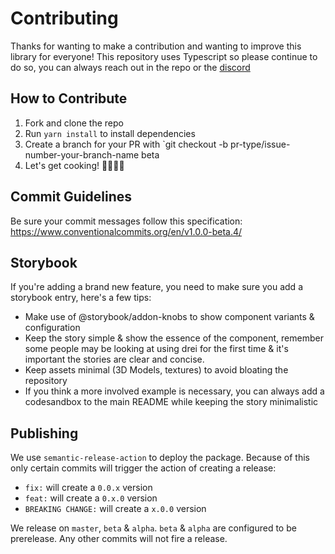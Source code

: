 # Contributing

Thanks for wanting to make a contribution and wanting to improve this library for everyone! This repository uses Typescript so please continue to do so, you can always reach out in the repo or the [discord](https://pmnd.rs/discord)

## How to Contribute

1.  Fork and clone the repo
2.  Run `yarn install` to install dependencies
3.  Create a branch for your PR with `git checkout -b pr-type/issue-number-your-branch-name beta
4.  Let's get cooking! 👨🏻‍🍳🥓

## Commit Guidelines

Be sure your commit messages follow this specification: https://www.conventionalcommits.org/en/v1.0.0-beta.4/

## Storybook

If you're adding a brand new feature, you need to make sure you add a storybook entry, here's a few tips:

- Make use of @storybook/addon-knobs to show component variants & configuration
- Keep the story simple & show the essence of the component, remember some people may be looking at using drei for the first time & it's important the stories are clear and concise.
- Keep assets minimal (3D Models, textures) to avoid bloating the repository
- If you think a more involved example is necessary, you can always add a codesandbox to the main README while keeping the story minimalistic

## Publishing

We use `semantic-release-action` to deploy the package. Because of this only certain commits will trigger the action of creating a release:

- `fix:` will create a `0.0.x` version
- `feat:` will create a `0.x.0` version
- `BREAKING CHANGE:` will create a `x.0.0` version

We release on `master`, `beta` & `alpha`. `beta` & `alpha` are configured to be prerelease. Any other commits will not fire a release.
